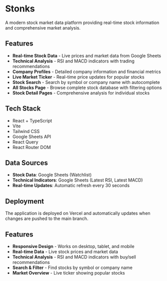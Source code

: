 # Stonks

A modern stock market data platform providing real-time stock information and comprehensive market analysis.

## Features

- **Real-time Stock Data** - Live prices and market data from Google Sheets
- **Technical Analysis** - RSI and MACD indicators with trading recommendations
- **Company Profiles** - Detailed company information and financial metrics
- **Live Market Ticker** - Real-time price updates for popular stocks
- **Stock Search** - Search by symbol or company name with autocomplete
- **All Stocks Page** - Browse complete stock database with filtering options
- **Stock Detail Pages** - Comprehensive analysis for individual stocks

## Tech Stack

- React + TypeScript
- Vite
- Tailwind CSS
- Google Sheets API
- React Query
- React Router DOM

## Data Sources

- **Stock Data**: Google Sheets (Watchlist)
- **Technical Indicators**: Google Sheets (Latest RSI, Latest MACD)
- **Real-time Updates**: Automatic refresh every 30 seconds

## Deployment

The application is deployed on Vercel and automatically updates when changes are pushed to the main branch.

## Features

- **Responsive Design** - Works on desktop, tablet, and mobile
- **Real-time Data** - Live stock prices and market data
- **Technical Analysis** - RSI and MACD indicators with buy/sell recommendations
- **Search & Filter** - Find stocks by symbol or company name
- **Market Overview** - Live ticker showing popular stocks
